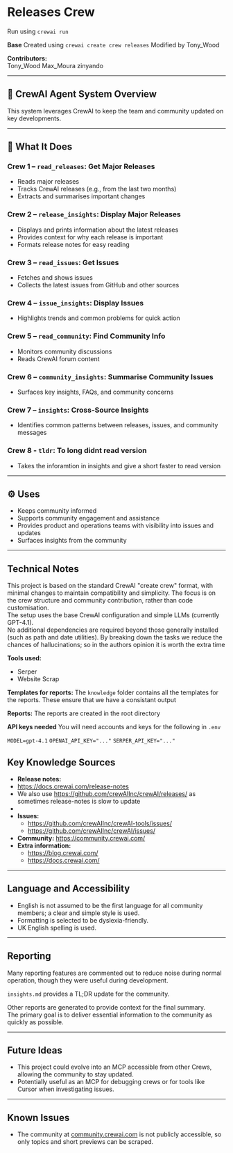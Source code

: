 # Releases Crew

Run using `crewai run`

**Base**
Created using `crewai create crew releases`
Modified by Tony_Wood

**Contributors:**  
Tony_Wood
Max_Moura
zinyando

---

## 🧠 CrewAI Agent System Overview

This system leverages CrewAI to keep the team and community updated on key developments.

---

## 🔄 What It Does

### Crew 1 – `read_releases`: Get Major Releases
- Reads major releases
- Tracks CrewAI releases (e.g., from the last two months)
- Extracts and summarises important changes

### Crew 2 – `release_insights`: Display Major Releases
- Displays and prints information about the latest releases
- Provides context for why each release is important
- Formats release notes for easy reading

### Crew 3 – `read_issues`: Get Issues
- Fetches and shows issues
- Collects the latest issues from GitHub and other sources

### Crew 4 – `issue_insights`: Display Issues
- Highlights trends and common problems for quick action

### Crew 5 – `read_community`: Find Community Info
- Monitors community discussions
- Reads CrewAI forum content

### Crew 6 – `community_insights`: Summarise Community Issues
- Surfaces key insights, FAQs, and community concerns

### Crew 7 – `insights`: Cross-Source Insights
- Identifies common patterns between releases, issues, and community messages

### Crew 8 - `tldr`: To long didnt read version
- Takes the inforamtion in insights and give a short faster to read version

---

## ⚙️ Uses

- Keeps community informed
- Supports community engagement and assistance
- Provides product and operations teams with visibility into issues and updates
- Surfaces insights from the community

---

## Technical Notes

This project is based on the standard CrewAI "create crew" format, with minimal changes to maintain compatibility and simplicity. The focus is on the crew structure and community contribution, rather than code customisation.  
The setup uses the base CrewAI configuration and simple LLMs (currently GPT-4.1).  
No additional dependencies are required beyond those generally installed (such as path and date utilities).
By breaking down the tasks we reduce the chances of hallucinations; so in the authors opinion it is worth the extra time

**Tools used:**  
- Serper  
- Website Scrap

**Templates for reports:**
The `knowledge` folder contains all the templates for the reports. These ensure that we have a consistant output 

**Reports:**
The reports are created in the root directory

**API keys needed**
You will need accounts and keys for the following in `.env`

`MODEL=gpt-4.1`
`OPENAI_API_KEY="..."`
`SERPER_API_KEY="..."`


## Key Knowledge Sources

- **Release notes:**
-  https://docs.crewai.com/release-notes
-  We also use https://github.com/crewAIInc/crewAI/releases/ as sometimes release-notes is slow to update
- 
- **Issues:**  
  - https://github.com/crewAIInc/crewAI-tools/issues/  
  - https://github.com/crewAIInc/crewAI/issues/
- **Community:** https://community.crewai.com/
- **Extra information:**  
  - https://blog.crewai.com/  
  - https://docs.crewai.com/

---

## Language and Accessibility

- English is not assumed to be the first language for all community members; a clear and simple style is used.
- Formatting is selected to be dyslexia-friendly.
- UK English spelling is used.

---

## Reporting

Many reporting features are commented out to reduce noise during normal operation, though they were useful during development.

`insights.md` provides a TL;DR update for the community.

Other reports are generated to provide context for the final summary.  
The primary goal is to deliver essential information to the community as quickly as possible.

---

## Future Ideas

- This project could evolve into an MCP accessible from other Crews, allowing the community to stay updated.
- Potentially useful as an MCP for debugging crews or for tools like Cursor when investigating issues.

---

## Known Issues

- The community at [community.crewai.com](https://community.crewai.com/) is not publicly accessible, so only topics and short previews can be scraped.
